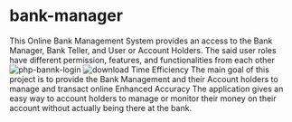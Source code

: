 # bank-manager
This Online Bank Management System provides an access to the Bank Manager, Bank Teller, and User or Account Holders. The said user roles have different permission, features, and functionalities from each other
![php-bannk-login](https://github.com/user-attachments/assets/49d6ee26-4917-41b2-bee6-332c5cb990e9)
![download](https://github.com/user-attachments/assets/719c315b-9b6f-4b7f-aad0-26ade6c68aaf)
Time Efficiency
The main goal of this project is to provide the Bank Management and their Account holders to manage and transact online
Enhanced Accuracy
The application gives an easy way to account holders to manage or monitor their money on their account without actually being there at the bank.
